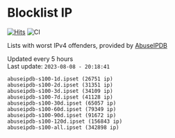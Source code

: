 # Blocklist IP

[![Hits](https://hits.seeyoufarm.com/api/count/incr/badge.svg?url=https%3A%2F%2Fgithub.com%2Fborestad%2Fblocklist-ip%2F&count_bg=%2379C83D&title_bg=%23555555&icon=&icon_color=%23E7E7E7&title=hits&edge_flat=false)](https://hits.seeyoufarm.com)  ![CI](https://img.shields.io/github/workflow/status/borestad/blocklist-ip/CI?style=flat-square)

Lists with worst IPv4 offenders, provided by [AbuseIPDB](https://www.abuseipdb.com/)

<!-- FOOTER-PLACEHOLDER -->
Updated every 5 hours<br>
Last update: `2023-08-08 - 20:18:41`
```
abuseipdb-s100-1d.ipset (26751 ip)
abuseipdb-s100-2d.ipset (31351 ip)
abuseipdb-s100-3d.ipset (34109 ip)
abuseipdb-s100-7d.ipset (41128 ip)
abuseipdb-s100-30d.ipset (65057 ip)
abuseipdb-s100-60d.ipset (79349 ip)
abuseipdb-s100-90d.ipset (91672 ip)
abuseipdb-s100-120d.ipset (156843 ip)
abuseipdb-s100-all.ipset (342898 ip)
```
